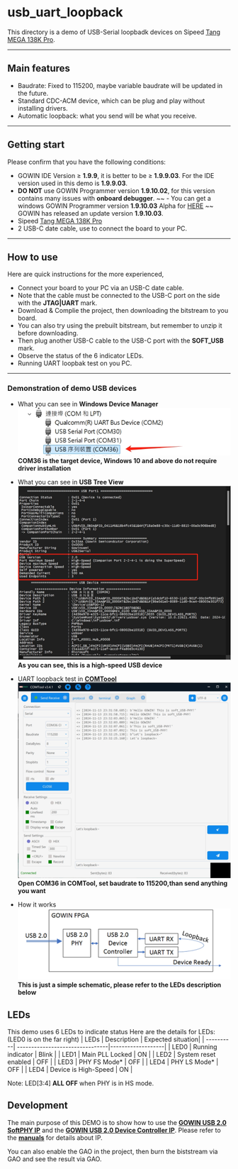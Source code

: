 # usb_uart_loopback
This directory is a demo of USB-Serial loopbadk devices on Sipeed [Tang MEGA 138K Pro](https://wiki.sipeed.com/hardware/en/tang/tang-mega-138k/mega-138k-pro.html).

***

## Main features
- Baudrate: Fixed to 115200, maybe variable baudrate will be updated in the future.
- Standard CDC-ACM device, which can be plug and play without installing drivers.
- Automatic loopback: what you send will be what you receive.

***

## Getting start
Please confirm that you have the following conditions:
- GOWIN IDE Version ≥ **1.9.9**, it is better to be ≥ **1.9.9.03**. For the IDE version used in this demo is **1.9.9.03**.
- **DO NOT** use GOWIN Programmer version **1.9.10.02**, for this version contains many issues with **onboard debugger**.
~~ - You can get a windows GOWIN Programmer version **1.9.10.03** Alpha for [HERE](https://api.dl.sipeed.com/shareURL/TANG/programmer) ~~ GOWIN has released an update version **1.9.10.03**.
- Sipeed [Tang MEGA 138K Pro](https://wiki.sipeed.com/hardware/en/tang/tang-mega-138k/mega-138k-pro.html)
- 2 USB-C date cable, use to connect the board to your PC.

***

## How to use

Here are quick instructions for the more experienced,
- Connect your board to your PC via an USB-C date cable. 
- Note that the cable must be connected to the USB-C port on the side with the **JTAG|UART** mark.
- Download & Complie the project, then downloading the bitstream to you board.
- You can also try using the prebuilt bitstream, but remember to unzip it before downloading.
- Then plug another USB-C cable to the USB-C port with the **SOFT_USB** mark.
- Observe the status of the 6 indicator LEDs.
- Running UART loopbak test on you PC.

***

### Demonstration of demo USB devices

- What you can see in **Windows Device Manager**
![COM in Windows Device Manager](../docs/images/COM_in_Windows_Device_Manager.png "COM in Windows Device Manager")
**COM36 is the target device, Windows 10 and above do not require driver installation**

- What you can see in **USB Tree View**
![COM in USB Tree View](../docs/images/COM_in_USB_Tree_View.png "COM in USB Tree View")
**As you can see, this is a high-speed USB device**

- UART loopback test in **[COMToool](https://github.com/neutree/COMTool)**
![COMToool](../docs/images/COMTOOL.png "COM in USB Tree View")
**Open COM36 in COMTool, set baudrate to 115200,than send anything you want**

- How it works
![Working_principle](../docs/images/Working_principle.png "Working principle")
**This is just a simple schematic, please refer to the LEDs description below**

## LEDs

This demo uses 6 LEDs to indicate status 
Here are the details for LEDs:(LED0 is on the far right)
| LEDs      | Description                     | Expected situation|
| ----------| --------------------------------|-------------------|
| LED0      |  Running indicator              | Blink             |
| LED1      |  Main PLL Locked                | ON                |
| LED2      |  System reset enabled           | OFF               |
| LED3      |  PHY FS Mode*                   | OFF               |
| LED4      |  PHY LS Mode*                   | OFF               |
| LED4      |  Device is High-Speed           | ON                |

Note: LED[3:4] **ALL OFF** when PHY is in HS mode.

## Development
The main purpose of this DEMO is to show how to use the **[GOWIN USB 2.0 SoftPHY IP](https://www.gowinsemi.com/en/support/ip_detail/98/)** and the **[GOWIN USB 2.0 Device Controller IP](https://www.gowinsemi.com/en/support/ip_detail/91/)**. Please refer to the **[manuals](../docs/manuals/)** for details about IP.

You can also enable the GAO in the project, then burn the biststream via GAO and see the result via GAO.
